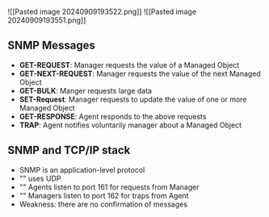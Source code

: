 
![[Pasted image 20240909193522.png]]
![[Pasted image 20240909193551.png]]
## SNMP Messages
- **GET-REQUEST**: Manager requests the value of a Managed Object 
- **GET-NEXT-REQUEST**: Manager requests the value of the next Managed Object
- **GET-BULK**: Manger requests large data
- **SET-Request**: Manager requests to update the value of one or more Managed Object
- **GET-RESPONSE**: Agent responds to the above requests
- **TRAP**: Agent notifies voluntarily manager about a Managed Object

## SNMP and TCP/IP stack
- SNMP is an application-level protocol
- "" uses UDP
- "" Agents listen to port 161 for requests from Manager
- "" Managers listen to port 162 for traps from Agent
- Weakness: there are no confirmation of messages

